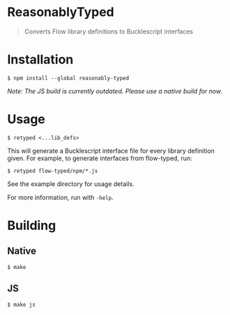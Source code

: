 # ReasonablyTyped

> Converts Flow library definitions to Bucklescript interfaces

# Installation

```
$ npm install --global reasonably-typed
```

_Note: The JS build is currently outdated. Please use a native build for now_.

# Usage

```
$ retyped <...lib_defs>
```

This will generate a Bucklescript interface file for every library definition given. For example,
to generate interfaces from flow-typed, run:

```
$ retyped flow-typed/npm/*.js
```

See the example directory for usage details.

For more information, run with `-help`.

# Building

## Native

```
$ make
```

## JS

```
$ make js
```